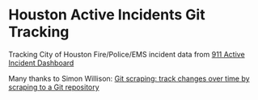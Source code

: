 # Houston Active Incidents Git Tracking

Tracking City of Houston Fire/Police/EMS incident data from [911 Active Incident Dashboard](https://www.arcgis.com/apps/dashboards/c51f262fdf8d43b39b6770d1b3d6aa53)

Many thanks to Simon Willison: [Git scraping: track changes over time by scraping to a Git repository](https://simonwillison.net/2020/Oct/9/git-scraping/)
